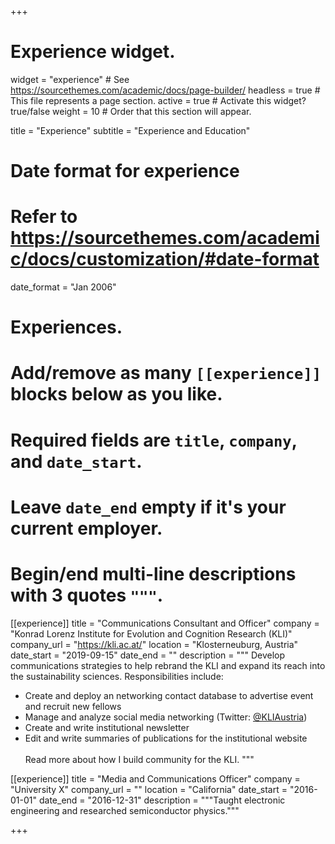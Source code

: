 +++
# Experience widget.
widget = "experience"  # See https://sourcethemes.com/academic/docs/page-builder/
headless = true  # This file represents a page section.
active = true  # Activate this widget? true/false
weight = 10  # Order that this section will appear.

title = "Experience"
subtitle = "Experience and Education"

# Date format for experience
#   Refer to https://sourcethemes.com/academic/docs/customization/#date-format
date_format = "Jan 2006"

# Experiences.
#   Add/remove as many `[[experience]]` blocks below as you like.
#   Required fields are `title`, `company`, and `date_start`.
#   Leave `date_end` empty if it's your current employer.
#   Begin/end multi-line descriptions with 3 quotes `"""`.
[[experience]]
  title = "Communications Consultant and Officer"
  company = "Konrad Lorenz Institute for Evolution and Cognition Research (KLI)"
  company_url = "https://kli.ac.at/"
  location = "Klosterneuburg, Austria"
  date_start = "2019-09-15"
  date_end = ""
  description = """
  Develop communications strategies to help rebrand the KLI and expand its reach into the sustainability sciences. Responsibilities include:
  * Create and deploy an networking contact database to advertise event and recruit new fellows
  * Manage and analyze social media networking (Twitter: [@KLIAustria](https://twitter.com/KLIAustria))
  * Create and write institutional newsletter
  * Edit and write summaries of publications for the institutional website 
  <br><br>
  Read more about how I build community for the KLI.
  """

[[experience]]
  title = "Media and Communications Officer"
  company = "University X"
  company_url = ""
  location = "California"
  date_start = "2016-01-01"
  date_end = "2016-12-31"
  description = """Taught electronic engineering and researched semiconductor physics."""

+++
